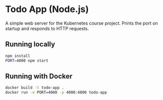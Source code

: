 # Todo App (Node.js)

A simple web server for the Kubernetes course project. Prints the port on startup and responds to HTTP requests.

## Running locally

```bash
npm install
PORT=4000 npm start
```

## Running with Docker

```bash
docker build -t todo-app .
docker run -e PORT=4000 -p 4000:4000 todo-app
``` 